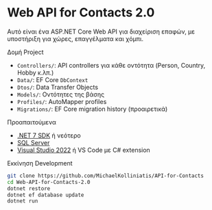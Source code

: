 # Web API for Contacts 2.0

Αυτό είναι ένα ASP.NET Core Web API για διαχείριση επαφών, με υποστήριξη για χώρες, επαγγέλματα και χόμπι.

Δομή Project

- `Controllers/`: API controllers για κάθε οντότητα (Person, Country, Hobby κ.λπ.)
- `Data/`: EF Core `DbContext`
- `Dtos/`: Data Transfer Objects
- `Models/`: Οντότητες της βάσης
- `Profiles/`: AutoMapper profiles
- `Migrations/`: EF Core migration history (προαιρετικά)

Προαπαιτούμενα

- [.NET 7 SDK](https://dotnet.microsoft.com/en-us/download/dotnet/7.0) ή νεότερο
- [SQL Server](https://www.microsoft.com/en-us/sql-server)
- [Visual Studio 2022](https://visualstudio.microsoft.com/) ή VS Code με C# extension

Εκκίνηση Development

```bash
git clone https://github.com/MichaelKolliniatis/API-for-Contacts
cd Web-API-for-Contacts-2.0
dotnet restore
dotnet ef database update
dotnet run
